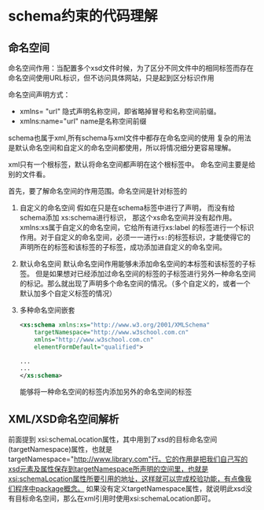 # schema约束的代码理解

## 命名空间

命名空间作用：当配置多个xsd文件时候，为了区分不同文件中的相同标签而存在
命名空间使用URL标识，但不访问具体网站，只是起到区分标识作用

命名空间声明方式：

* xmlns= "url" 隐式声明名称空间，即省略掉冒号和名称空间前缀。
* xmlns:name="url" name是名称空间前缀


schema也属于xml,所有schema与xml文件中都存在命名空间的使用
复杂的用法是默认命名空间和自定义的命名空间都使用，所以将情况细分更容易理解。

xml只有一个根标签，默认将命名空间都声明在这个根标签中。
命名空间主要是给别的文件看。

首先，要了解命名空间的作用范围。命名空间是针对标签的

1. 自定义的命名空间
    <schema xmlns:xs="http://www.w3.org/2001/XMLSchema"></schema>
    假如在只是在schema标签中进行了声明， 而没有给schema添加 xs:schema进行标识，  那这个xs命名空间并没有起作用。xmlns:xs属于自定义的命名空间，它给所有进行xs:label 的标签进行一个标识作用。对于自定义的命名空间，必须一一进行`xs:`的标签标识，才能使得它的声明所在的标签和该标签的子标签，成功添加进自定义的命名空间。
2. 默认命名空间
    <schema xmlns="http://www.w3.org/2001/XMLSchema"></schema>
    默认命名空间作用能够未添加命名空间的本标签和该标签的子标签。
    但是如果想对已经添加过命名空间的标签的子标签进行另外一种命名空间的标记。那么就出现了声明多个命名空间的情况。（多个自定义的，或者一个默认加多个自定义标签的情况）
3. 多种命名空间嵌套

    ```xsd
    <xs:schema xmlns:xs="http://www.w3.org/2001/XMLSchema"
        targetNamespace="http://www.w3school.com.cn"
        xmlns="http://www.w3school.com.cn"
        elementFormDefault="qualified">

    ...
    ...
    </xs:schema>
    ```

    能够将一种命名空间的标签内添加另外的命名空间的标签
    

<beans xmlns="http://www.springframework.org/schema/beans"
       xmlns:xsi="http://www.w3.org/2001/XMLSchema-instance"
       xmlns:context="http://www.springframework.org/schema/context"
       xsi:schemaLocation="
           http://www.springframework.org/schema/beans http://www.springframework.org/schema/beans/spring-beans-4.0.xsd
           http://www.springframework.org/schema/context http://www.springframework.org/schema/context/spring-context-4.0.xsd">



## XML/XSD命名空间解析

前面提到 xsi:schemaLocation属性，其中用到了xsd的目标命名空间(targetNamespace)属性，也就是targetNamespace="http://www.library.com"行。它的作用是把我们自己写的xsd元素及属性保存到targetNamespace所声明的空间里，也就是xsi:schemaLocation属性所要引用的地址，这样就可以完成校验功能，有点像我们程序中package概念。
如果没有定义targetNamespace属性，就说明此xsd没有目标命名空间，那么在xml引用时使用xsi:schemaLocation即可。
